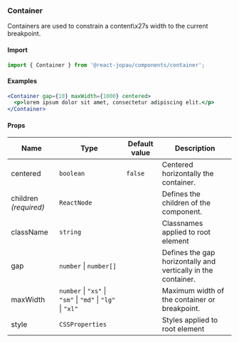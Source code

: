 ### Container

Containers are used to constrain a content\x27s width to the current breakpoint.

#### Import

```jsx
import { Container } from '@react-jopau/components/container';
```

#### Examples

```jsx
<Container gap={10} maxWidth={1000} centered>
  <p>lorem ipsum dolor sit amet, consectetur adipiscing elit.</p>
</Container>
```

#### Props

| Name                  | Type                                                       | Default value | Description                                                   |
| --------------------- | ---------------------------------------------------------- | ------------- | ------------------------------------------------------------- |
| centered              | `boolean`                                                  | `false`       | Centered horizontally the container.                          |
| children _(required)_ | `ReactNode`                                                |               | Defines the children of the component.                        |
| className             | `string`                                                   |               | Classnames applied to root element                            |
| gap                   | `number` \| `number[]`                                     |               | Defines the gap horizontally and vertically in the container. |
| maxWidth              | `number` \| `"xs"` \| `"sm"` \| `"md"` \| `"lg"` \| `"xl"` |               | Maximum width of the container or breakpoint.                 |
| style                 | `CSSProperties`                                            |               | Styles applied to root element                                |
